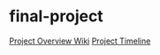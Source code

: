 # final-project

[Project Overview Wiki](https://github.com/cu-ecen-aeld/final-project-Chizxsy/wiki/Final-Project)
[Project Timeline](https://github.com/cu-ecen-aeld/final-project-Chizxsy/wiki/Final-Project-Timeline)
